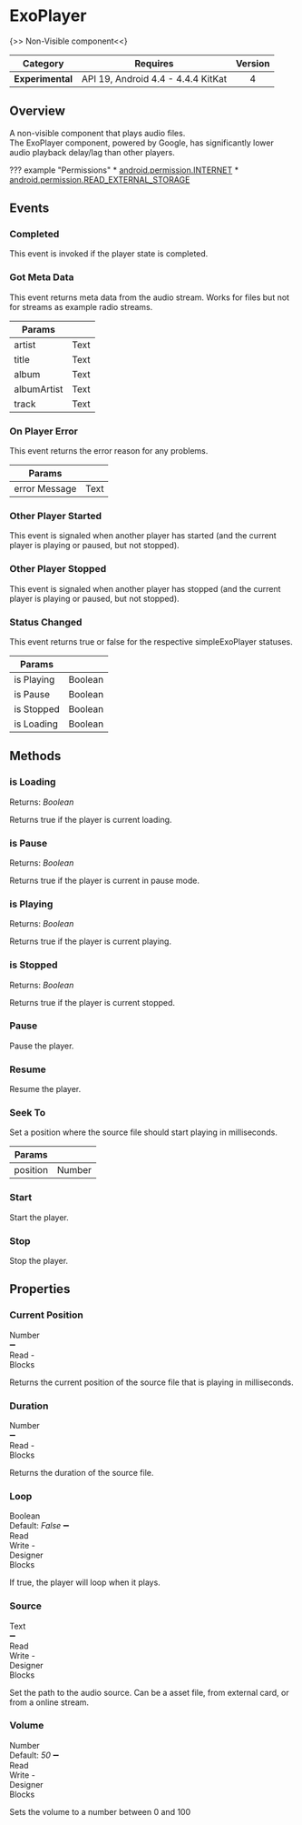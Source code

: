 # ExoPlayer

{>> Non-Visible component<<}

| Category | Requires | Version |
|:--------:|:-------:|:--------:|
|**Experimental**|<span class="chip chip-any">API 19, Android 4.4 - 4.4.4 KitKat</span>|<span class="chip chip-number">4</span>|

## Overview

A non-visible component that plays audio files.   
The ExoPlayer component, powered by Google, has significantly lower audio playback delay/lag than other players.

??? example "Permissions"
    * [android.permission.INTERNET](https://developer.android.com/reference/android/Manifest.permission.html#INTERNET)
    * [android.permission.READ_EXTERNAL_STORAGE](https://developer.android.com/reference/android/Manifest.permission.html#READ_EXTERNAL_STORAGE)

## Events

### Completed

This event is invoked if the player state is completed.

<div class="block" ai2-block="event" not-rendered="true" value="%7B%22componentName%22:%20%22ExoPlayer%22,%20%22name%22:%20%22Completed%22,%20%22param%22:%20%5B%5D%7D"></div>

### Got Meta Data

This event returns meta data from the audio stream. Works for files but not for streams as example radio streams.

<div class="block" ai2-block="event" not-rendered="true" value="%7B%22componentName%22:%20%22ExoPlayer%22,%20%22name%22:%20%22Got%20Meta%20Data%22,%20%22param%22:%20%5B%22artist%22,%20%22title%22,%20%22album%22,%20%22albumArtist%22,%20%22track%22%5D%7D"></div>

| Params | []() |
|--------|------|
|artist|<span class="chip chip-text">Text</span>|
|title|<span class="chip chip-text">Text</span>|
|album|<span class="chip chip-text">Text</span>|
|albumArtist|<span class="chip chip-text">Text</span>|
|track|<span class="chip chip-text">Text</span>|

### On Player Error

This event returns the error reason for any problems.

<div class="block" ai2-block="event" not-rendered="true" value="%7B%22componentName%22:%20%22ExoPlayer%22,%20%22name%22:%20%22On%20Player%20Error%22,%20%22param%22:%20%5B%22error%20Message%22%5D%7D"></div>

| Params | []() |
|--------|------|
|error Message|<span class="chip chip-text">Text</span>|

### Other Player Started

This event is signaled when another player has started (and the current player is playing or paused, but not stopped).

<div class="block" ai2-block="event" not-rendered="true" value="%7B%22componentName%22:%20%22ExoPlayer%22,%20%22name%22:%20%22Other%20Player%20Started%22,%20%22param%22:%20%5B%5D%7D"></div>

### Other Player Stopped

This event is signaled when another player has stopped (and the current player is playing or paused, but not stopped).

<div class="block" ai2-block="event" not-rendered="true" value="%7B%22componentName%22:%20%22ExoPlayer%22,%20%22name%22:%20%22Other%20Player%20Stopped%22,%20%22param%22:%20%5B%5D%7D"></div>

### Status Changed

This event returns true or false for the respective simpleExoPlayer statuses.

<div class="block" ai2-block="event" not-rendered="true" value="%7B%22componentName%22:%20%22ExoPlayer%22,%20%22name%22:%20%22Status%20Changed%22,%20%22param%22:%20%5B%22is%20Playing%22,%20%22is%20Pause%22,%20%22is%20Stopped%22,%20%22is%20Loading%22%5D%7D"></div>

| Params | []() |
|--------|------|
|is Playing|<span class="chip chip-boolean">Boolean</span>|
|is Pause|<span class="chip chip-boolean">Boolean</span>|
|is Stopped|<span class="chip chip-boolean">Boolean</span>|
|is Loading|<span class="chip chip-boolean">Boolean</span>|

## Methods

### is Loading

<span class="chip chip-boolean">Returns: <i>Boolean</i></span>

Returns true if the player is current loading.

<div class="block" ai2-block="method" not-rendered="true" value="%7B%22componentName%22:%20%22ExoPlayer%22,%20%22name%22:%20%22is%20Loading%22,%20%22output%22:%20true,%20%22param%22:%20%5B%5D%7D"></div>

### is Pause

<span class="chip chip-boolean">Returns: <i>Boolean</i></span>

Returns true if the player is current in pause mode.

<div class="block" ai2-block="method" not-rendered="true" value="%7B%22componentName%22:%20%22ExoPlayer%22,%20%22name%22:%20%22is%20Pause%22,%20%22output%22:%20true,%20%22param%22:%20%5B%5D%7D"></div>

### is Playing

<span class="chip chip-boolean">Returns: <i>Boolean</i></span>

Returns true if the player is current playing.

<div class="block" ai2-block="method" not-rendered="true" value="%7B%22componentName%22:%20%22ExoPlayer%22,%20%22name%22:%20%22is%20Playing%22,%20%22output%22:%20true,%20%22param%22:%20%5B%5D%7D"></div>

### is Stopped

<span class="chip chip-boolean">Returns: <i>Boolean</i></span>

Returns true if the player is current stopped.

<div class="block" ai2-block="method" not-rendered="true" value="%7B%22componentName%22:%20%22ExoPlayer%22,%20%22name%22:%20%22is%20Stopped%22,%20%22output%22:%20true,%20%22param%22:%20%5B%5D%7D"></div>

### Pause

Pause the player.

<div class="block" ai2-block="method" not-rendered="true" value="%7B%22componentName%22:%20%22ExoPlayer%22,%20%22name%22:%20%22Pause%22,%20%22output%22:%20false,%20%22param%22:%20%5B%5D%7D"></div>

### Resume

Resume the player.

<div class="block" ai2-block="method" not-rendered="true" value="%7B%22componentName%22:%20%22ExoPlayer%22,%20%22name%22:%20%22Resume%22,%20%22output%22:%20false,%20%22param%22:%20%5B%5D%7D"></div>

### Seek To

Set a position where the source file should start playing in milliseconds.

<div class="block" ai2-block="method" not-rendered="true" value="%7B%22componentName%22:%20%22ExoPlayer%22,%20%22name%22:%20%22Seek%20To%22,%20%22output%22:%20false,%20%22param%22:%20%5B%22position%22%5D%7D"></div>

| Params | []() |
|--------|------|
|position|<span class="chip chip-number">Number</span>|

### Start

Start the player.

<div class="block" ai2-block="method" not-rendered="true" value="%7B%22componentName%22:%20%22ExoPlayer%22,%20%22name%22:%20%22Start%22,%20%22output%22:%20false,%20%22param%22:%20%5B%5D%7D"></div>

### Stop

Stop the player.

<div class="block" ai2-block="method" not-rendered="true" value="%7B%22componentName%22:%20%22ExoPlayer%22,%20%22name%22:%20%22Stop%22,%20%22output%22:%20false,%20%22param%22:%20%5B%5D%7D"></div>

## Properties

### Current Position

<span style="user-select: none; white-space:pre-wrap;"><span class="chip chip-number">Number</span> :heavy_minus_sign: <span class="chip chip-rw">Read</span>  - <span class="chip chip-bd">Blocks</span></span>

Returns the current position of the source file that is playing in milliseconds.

<div class="block" ai2-block="property" not-rendered="true" value="%7B%22componentName%22:%20%22ExoPlayer%22,%20%22name%22:%20%22Current%20Position%22,%20%22getter%22:%20true%7D"></div>

### Duration

<span style="user-select: none; white-space:pre-wrap;"><span class="chip chip-number">Number</span> :heavy_minus_sign: <span class="chip chip-rw">Read</span>  - <span class="chip chip-bd">Blocks</span></span>

Returns the duration of the source file.

<div class="block" ai2-block="property" not-rendered="true" value="%7B%22componentName%22:%20%22ExoPlayer%22,%20%22name%22:%20%22Duration%22,%20%22getter%22:%20true%7D"></div>

### Loop

<span style="user-select: none; white-space:pre-wrap;"><span class="chip chip-boolean">Boolean</span> <span class="chip chip-boolean">Default: <i>False</i></span> :heavy_minus_sign: <span class="chip chip-rw">Read</span> <span class="chip chip-rw">Write</span>  - <span class="chip chip-bd">Designer</span> <span class="chip chip-bd">Blocks</span></span>

If true, the player will loop when it plays.

<div class="block" ai2-block="property" not-rendered="true" value="%7B%22componentName%22:%20%22ExoPlayer%22,%20%22name%22:%20%22Loop%22,%20%22getter%22:%20true%7D"></div>
<div class="block" ai2-block="property" not-rendered="true" value="%7B%22componentName%22:%20%22ExoPlayer%22,%20%22name%22:%20%22Loop%22,%20%22getter%22:%20false%7D"></div>

### Source

<span style="user-select: none; white-space:pre-wrap;"><span class="chip chip-text">Text</span> :heavy_minus_sign: <span class="chip chip-rw">Read</span> <span class="chip chip-rw">Write</span>  - <span class="chip chip-bd">Designer</span> <span class="chip chip-bd">Blocks</span></span>

Set the path to the audio source. Can be a asset file, from external card, or from a online stream.

<div class="block" ai2-block="property" not-rendered="true" value="%7B%22componentName%22:%20%22ExoPlayer%22,%20%22name%22:%20%22Source%22,%20%22getter%22:%20true%7D"></div>
<div class="block" ai2-block="property" not-rendered="true" value="%7B%22componentName%22:%20%22ExoPlayer%22,%20%22name%22:%20%22Source%22,%20%22getter%22:%20false%7D"></div>

### Volume

<span style="user-select: none; white-space:pre-wrap;"><span class="chip chip-number">Number</span> <span class="chip chip-number">Default: <i>50</i></span> :heavy_minus_sign: <span class="chip chip-rw">Read</span> <span class="chip chip-rw">Write</span>  - <span class="chip chip-bd">Designer</span> <span class="chip chip-bd">Blocks</span></span>

Sets the volume to a number between 0 and 100

<div class="block" ai2-block="property" not-rendered="true" value="%7B%22componentName%22:%20%22ExoPlayer%22,%20%22name%22:%20%22Volume%22,%20%22getter%22:%20true%7D"></div>
<div class="block" ai2-block="property" not-rendered="true" value="%7B%22componentName%22:%20%22ExoPlayer%22,%20%22name%22:%20%22Volume%22,%20%22getter%22:%20false%7D"></div>
